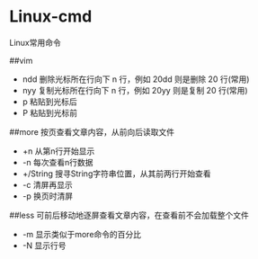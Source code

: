 # Linux-cmd
Linux常用命令

##vim
* ndd 删除光标所在行向下 n 行，例如 20dd 则是删除 20 行(常用)
* nyy 复制光标所在行向下 n 行，例如 20yy 则是复制 20 行(常用)
* p   粘贴到光标后
* P   粘贴到光标前

##more
按页查看文章内容，从前向后读取文件
* +n  从第n行开始显示
* -n  每次查看n行数据
* +/String    搜寻String字符串位置，从其前两行开始查看
* -c  清屏再显示
* -p  换页时清屏

##less
可前后移动地逐屏查看文章内容，在查看前不会加载整个文件
* -m  显示类似于more命令的百分比
* -N  显示行号
